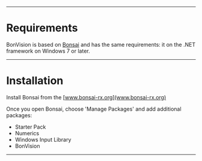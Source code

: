 ***
# Requirements
BonVision is based on [Bonsai](https://bonsai-rx.org//docs/installation/) and has the same requirements: it on the .NET framework on Windows 7 or later. 

***
# Installation

Install Bonsai from the [www.bonsai-rx.org](www.bonsai-rx.org)

Once you open Bonsai, choose 'Manage Packages' and add additional packages:
* Starter Pack
* Numerics
* Windows Input Library
* BonVision
***